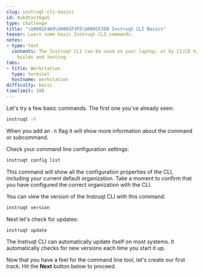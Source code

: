 ```yaml
---
slug: instruqt-cli-basics
id: 0ukdtxct6gw5
type: challenge
title: "\U0001F469\U0001F3FE‍\U0001F3EB Instruqt CLI Basics"
teaser: Learn some basic Instruqt CLI commands.
notes:
- type: text
  contents: The Instruqt CLI can be used on your laptop, or by CI/CD tools for automated
    builds and testing.
tabs:
- title: Workstation
  type: terminal
  hostname: workstation
difficulty: basic
timelimit: 300
---
```

<style type="text/css" rel="stylesheet">
hr.cyan { background-color: cyan; color: cyan; height: 2px; margin-bottom: -10px; }
h2.cyan { color: cyan; }
</style>Let's try a few basic commands. The first one you've already seen:

```bash
instruqt -h
```

When you add an `-h` flag it will show more information about the command or subcommand.

Check your command line configuration settings:

```bash
instruqt config list
```

This command will show all the configuration properties of the CLI, including your current default organization. Take a moment to confirm that you have configured the correct organization with the CLI.

You can view the version of the Instruqt CLI with this command:

```bash
instruqt version
```

Next let's check for updates:

```bash
instruqt update
```

The Instruqt CLI can automatically update itself on most systems. It automatically checks for new versions each time you start it up.

Now that you have a feel for the command line tool, let's create our first track. Hit the **Next** button below to proceed.

